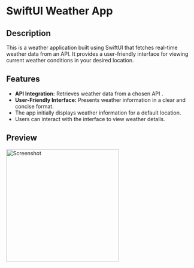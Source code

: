 # SwiftUI Weather App

## Description

This is a weather application built using SwiftUI that fetches real-time weather data from an API. It provides a user-friendly interface for viewing current weather conditions in your desired location.

## Features

- **API Integration:** Retrieves weather data from a chosen API .
- **User-Friendly Interface:** Presents weather information in a clear and concise format.
- The app initially displays weather information for a default location.
- Users can interact with the interface to view weather details.

## Preview
<image src="https://github.com/Rushikesh-24/Weather-App/assets/141911720/bcafced4-1e39-4331-8fff-7148d7a922b5" alt="Screenshot" width=300 />
